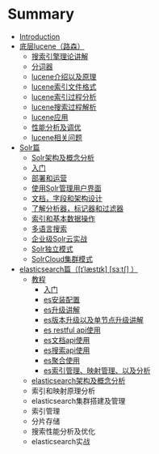 # Summary

* [Introduction](README.md)
* [底层lucene（路森）](di-ceng-lucene-ff08-lu-sen-ff09.md)
  * [搜索引擎理论讲解](di-ceng-lucene-ff08-lu-sen-ff09/sou-suo-yin-qing-li-lun-jiang-jie.md)
  * [分词器](di-ceng-lucene-ff08-lu-sen-ff09/fen-ci-qi.md)
  * [lucene介绍以及原理](di-ceng-lucene-ff08-lu-sen-ff09/lucenejie-shao-yi-ji-yuan-li.md)
  * [lucene索引文件格式](di-ceng-lucene-ff08-lu-sen-ff09/lucenesuo-yin-wen-jian-ge-shi.md)
  * [lucene索引过程分析](di-ceng-lucene-ff08-lu-sen-ff09/lucenejian-suo-guo-cheng-fen-xi.md)
  * [lucene搜索过程解析](di-ceng-lucene-ff08-lu-sen-ff09/lucenesou-suo-guo-cheng-jie-xi.md)
  * [lucene应用](di-ceng-lucene-ff08-lu-sen-ff09/luceneying-yong.md)
  * [性能分析及调优](di-ceng-lucene-ff08-lu-sen-ff09/xing-neng-fen-xi-ji-diao-you.md)
  * [lucene相关问题](di-ceng-lucene-ff08-lu-sen-ff09/lucenexiang-guan-wen-ti.md)
* [Solr篇](solrpian.md)
  * [Solr架构及概念分析](solrpian/solrjia-gou-ji-gai-nian-fen-xi.md)
  * [入门](solrpian/ru-men.md)
  * [部署和运营](solrpian/bu-shu-he-yun-ying.md)
  * [使用Solr管理用户界面](solrpian/shi-yong-solr-guan-li-yong-hu-jie-mian.md)
  * [文档，字段和架构设计](solrpian/wen-dang-ff0c-zi-duan-he-jia-gou-she-ji.md)
  * [了解分析器，标记器和过滤器](solrpian/le-jie-fen-xi-qi-ff0c-biao-ji-qi-he-guo-lv-qi.md)
  * [索引和基本数据操作](solrpian/suo-yin-de-jian-li-guo-cheng.md)
  * [多语言搜索](solrpian/duo-yu-yan-sou-suo.md)
  * [企业级Solr云实战](solrpian/qi-ye-ji-solr-yun-shi-zhan.md)
  * [Solr独立模式](solrpian/solrdu-li-mo-shi.md)
  * [SolrCloud集群模式](solrpian/solrji-qun-mo-shi.md)
* [elasticsearch篇（\[ɪˈlæstɪk\] \[sɜːtʃ\] ）](elasticsearchpian-ff085b-026a-02c8-l-ae-st-i-k-s-t.md)
  * [教程](elasticsearchpian-ff085b-026a-02c8-l-ae-st-i-k-s-t/jiao-cheng.md)
    * [入门](elasticsearchpian-ff085b-026a-02c8-l-ae-st-i-k-s-t/jiao-cheng/ru-men.md)
    * [es安装配置](elasticsearchpian-ff085b-026a-02c8-l-ae-st-i-k-s-t/jiao-cheng/esan-zhuang-pei-zhi.md)
    * [es升级讲解](elasticsearchpian-ff085b-026a-02c8-l-ae-st-i-k-s-t/jiao-cheng/essheng-ji-jiang-jie.md)
    * [es版本升级以及单节点升级讲解](elasticsearchpian-ff085b-026a-02c8-l-ae-st-i-k-s-t/jiao-cheng/esban-ben-sheng-ji-yi-ji-dan-jie-dian-sheng-ji-jiang-jie.md)
    * [es restful api使用](elasticsearchpian-ff085b-026a-02c8-l-ae-st-i-k-s-t/jiao-cheng/es-restful-apishi-yong.md)
    * [es文档api使用](elasticsearchpian-ff085b-026a-02c8-l-ae-st-i-k-s-t/jiao-cheng/es-wen-dang-api-shi-yong.md)
    * [es搜索api使用](elasticsearchpian-ff085b-026a-02c8-l-ae-st-i-k-s-t/jiao-cheng/essou-suo-api-shi-yong.md)
    * [es聚合使用](elasticsearchpian-ff085b-026a-02c8-l-ae-st-i-k-s-t/jiao-cheng/esju-he-shi-yong.md)
    * [es索引管理、映射管理、以及分析](elasticsearchpian-ff085b-026a-02c8-l-ae-st-i-k-s-t/jiao-cheng/essuo-yin-guan-li-3001-ying-she-guan-li-3001-yi-ji-fen-xi.md)
  * [elasticsearch架构及概念分析](elasticsearchpian-ff085b-026a-02c8-l-ae-st-i-k-s-t/elasticsearchjia-gou-ji-gai-nian-fen-xi.md)
  * 索引和映射原理分析
  * elasticsearch集群搭建及管理
  * 索引管理
  * 分片存储
  * 搜索性能分析及优化
  * elasticsearch实战

